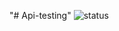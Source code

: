 "# Api-testing" 
![status](https://user-images.githubusercontent.com/67518441/187964159-32488c78-630e-4b6f-b9eb-aa54966df64e.png)
